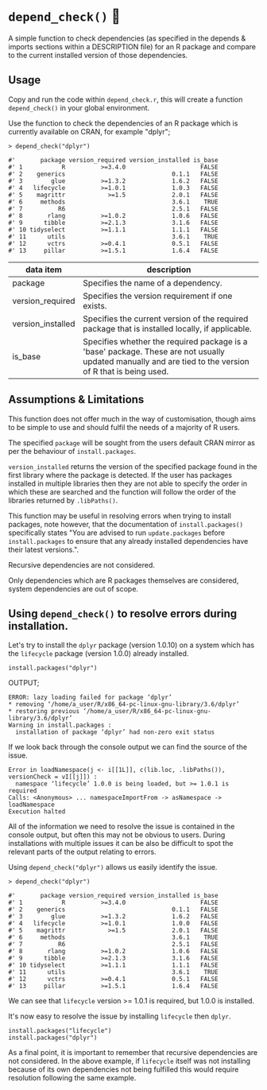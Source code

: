 # `depend_check()` :construction:

A simple function to check dependencies (as specified in the depends & imports sections within a DESCRIPTION file) for an R package and compare to the current installed version of those dependencies.

## Usage

Copy and run the code within `depend_check.r`, this will create a function `depend_check()` in your global environment.

Use the function to check the dependencies of an R package which is currently available on CRAN, for example "dplyr";

```
> depend_check("dplyr")

#'       package version_required version_installed is_base
#' 1           R          >=3.4.0                     FALSE
#' 2    generics                              0.1.1   FALSE
#' 3        glue          >=1.3.2             1.6.2   FALSE
#' 4   lifecycle          >=1.0.1             1.0.3   FALSE
#' 5    magrittr            >=1.5             2.0.1   FALSE
#' 6     methods                              3.6.1    TRUE
#' 7          R6                              2.5.1   FALSE
#' 8       rlang          >=1.0.2             1.0.6   FALSE
#' 9      tibble          >=2.1.3             3.1.6   FALSE
#' 10 tidyselect          >=1.1.1             1.1.1   FALSE
#' 11      utils                              3.6.1    TRUE
#' 12      vctrs          >=0.4.1             0.5.1   FALSE
#' 13     pillar          >=1.5.1             1.6.4   FALSE
```

| data item | description |
|-----------|-------------|
| package | Specifies the name of a dependency. |
| version_required | Specifies the version requirement if one exists. |
| version_installed | Specifies the current version of the required package that is installed locally, if applicable. |
| is_base | Specifies whether the required package is a 'base' package. These are not usually updated manually and are tied to the version of R that is being used. |

## Assumptions & Limitations
This function does not offer much in the way of customisation, though aims to be simple to use and should fulfil the needs of a majority of R users.

The specified `package` will be sought from the users default CRAN mirror as per the behaviour of `install.packages`. 

`version_installed` returns the version of the specified package found in the first library where the package is detected. If the user has packages installed in multiple libraries then they are not able to specify the order in which these are searched and the function will follow the order of the libraries returned by `.libPaths()`.

This function may be useful in resolving errors when trying to install packages, note however, that the documentation of `install.packages()` specifically states "You are advised to run `update.packages` before `install.packages` to ensure that any already installed dependencies have their latest versions.".

Recursive dependencies are not considered.

Only dependencies which are R packages themselves are considered, system dependencies are out of scope.

## Using `depend_check()` to resolve errors during installation.

Let's try to install the `dplyr` package (version 1.0.10) on a system which has the `lifecycle` package (version 1.0.0) already installed.

```
install.packages("dplyr")
```

OUTPUT;

```
ERROR: lazy loading failed for package ‘dplyr’
* removing ‘/home/a_user/R/x86_64-pc-linux-gnu-library/3.6/dplyr’
* restoring previous ‘/home/a_user/R/x86_64-pc-linux-gnu-library/3.6/dplyr’
Warning in install.packages :
  installation of package ‘dplyr’ had non-zero exit status
```

If we look back through the console output we can find the source of the issue.

```
Error in loadNamespace(j <- i[[1L]], c(lib.loc, .libPaths()), versionCheck = vI[[j]]) : 
  namespace ‘lifecycle’ 1.0.0 is being loaded, but >= 1.0.1 is required
Calls: <Anonymous> ... namespaceImportFrom -> asNamespace -> loadNamespace
Execution halted
```

All of the information we need to resolve the issue is contained in the console output, but often this may not be obvious to users. During installations with multiple issues it can be also be difficult to spot the relevant parts of the output relating to errors.

Using `depend_check("dplyr")` allows us easily identify the issue.

```
> depend_check("dplyr")

#'       package version_required version_installed is_base
#' 1           R          >=3.4.0                     FALSE
#' 2    generics                              0.1.1   FALSE
#' 3        glue          >=1.3.2             1.6.2   FALSE
#' 4   lifecycle          >=1.0.1             1.0.0   FALSE
#' 5    magrittr            >=1.5             2.0.1   FALSE
#' 6     methods                              3.6.1    TRUE
#' 7          R6                              2.5.1   FALSE
#' 8       rlang          >=1.0.2             1.0.6   FALSE
#' 9      tibble          >=2.1.3             3.1.6   FALSE
#' 10 tidyselect          >=1.1.1             1.1.1   FALSE
#' 11      utils                              3.6.1    TRUE
#' 12      vctrs          >=0.4.1             0.5.1   FALSE
#' 13     pillar          >=1.5.1             1.6.4   FALSE
```

We can see that `lifecycle` version >= 1.0.1 is required, but 1.0.0 is installed.

It's now easy to resolve the issue by installing `lifecycle` then `dplyr`.

```
install.packages("lifecycle")
install.packages("dplyr")
```

As a final point, it is important to remember that recursive dependencies are not considered. In the above example, if `lifecycle` itself was not installing because of its own dependencies not being fulfilled this would require resolution following the same example.

